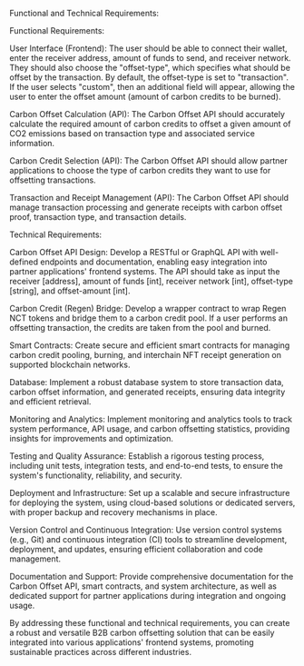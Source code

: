 Functional and Technical Requirements:

Functional Requirements:

User Interface (Frontend): The user should be able to connect their wallet, enter the receiver address, amount of funds to send, and receiver network. They should also choose the "offset-type", which specifies what should be offset by the transaction. By default, the offset-type is set to "transaction". If the user selects "custom", then an additional field will appear, allowing the user to enter the offset amount (amount of carbon credits to be burned).

Carbon Offset Calculation (API): The Carbon Offset API should accurately calculate the required amount of carbon credits to offset a given amount of CO2 emissions based on transaction type and associated service information.

Carbon Credit Selection (API): The Carbon Offset API should allow partner applications to choose the type of carbon credits they want to use for offsetting transactions.

Transaction and Receipt Management (API): The Carbon Offset API should manage transaction processing and generate receipts with carbon offset proof, transaction type, and transaction details.

Technical Requirements:

Carbon Offset API Design: Develop a RESTful or GraphQL API with well-defined endpoints and documentation, enabling easy integration into partner applications' frontend systems. The API should take as input the receiver [address], amount of funds [int], receiver network [int], offset-type [string], and offset-amount [int].

Carbon Credit (Regen) Bridge: Develop a wrapper contract to wrap Regen NCT tokens and bridge them to a carbon credit pool. If a user performs an offsetting transaction, the credits are taken from the pool and burned.

Smart Contracts: Create secure and efficient smart contracts for managing carbon credit pooling, burning, and interchain NFT receipt generation on supported blockchain networks.

Database: Implement a robust database system to store transaction data, carbon offset information, and generated receipts, ensuring data integrity and efficient retrieval.

Monitoring and Analytics: Implement monitoring and analytics tools to track system performance, API usage, and carbon offsetting statistics, providing insights for improvements and optimization.

Testing and Quality Assurance: Establish a rigorous testing process, including unit tests, integration tests, and end-to-end tests, to ensure the system's functionality, reliability, and security.

Deployment and Infrastructure: Set up a scalable and secure infrastructure for deploying the system, using cloud-based solutions or dedicated servers, with proper backup and recovery mechanisms in place.

Version Control and Continuous Integration: Use version control systems (e.g., Git) and continuous integration (CI) tools to streamline development, deployment, and updates, ensuring efficient collaboration and code management.

Documentation and Support: Provide comprehensive documentation for the Carbon Offset API, smart contracts, and system architecture, as well as dedicated support for partner applications during integration and ongoing usage.

By addressing these functional and technical requirements, you can create a robust and versatile B2B carbon offsetting solution that can be easily integrated into various applications' frontend systems, promoting sustainable practices across different industries.